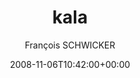 ---
title: 'kala'
posts: 1
hash: 't979'
author: 'François SCHWICKER'
date: 2008-11-06T10:42:00+00:00
sources:
  - http://forums.tokipona.org/viewtopic.php%3Ft=979.html
---
